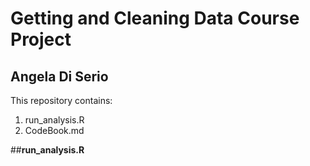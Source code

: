 # Getting and Cleaning Data Course Project
## Angela Di Serio

This repository contains:
1. run_analysis.R
2. CodeBook.md

##**run_analysis.R**
